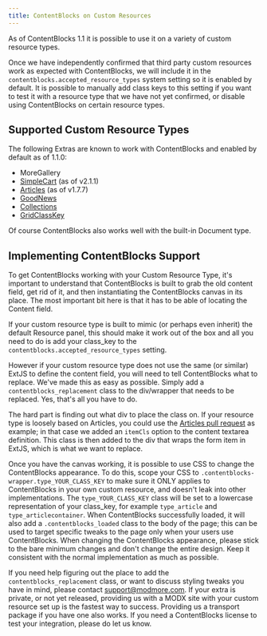```yaml
---
title: ContentBlocks on Custom Resources
---
```


As of ContentBlocks 1.1 it is possible to use it on a variety of custom resource types.

Once we have independently confirmed that third party custom resources work as expected with ContentBlocks, we will include it in the `contentblocks.accepted_resource_types` system setting so it is enabled by default. It is possible to manually add class keys to this setting if you want to test it with a resource type that we have not yet confirmed, or disable using ContentBlocks on certain resource types.

## Supported Custom Resource Types

The following Extras are known to work with ContentBlocks and enabled by default as of 1.1.0:

- MoreGallery
- [SimpleCart](http://modxsimplecart.com/) (as of v2.1.1)
- [Articles](http://rtfm.modx.com/extras/revo/articles) (as of v1.7.7)
- [GoodNews](http://www.bitego.com/extras/goodnews/)
- [Collections](http://modx.com/extras/package/collections)
- [GridClassKey](http://modx.com/extras/package/gridclasskey)

Of course ContentBlocks also works well with the built-in Document type.

## Implementing ContentBlocks Support

To get ContentBlocks working with your Custom Resource Type, it's important to understand that ContentBlocks is built to grab the old content field, get rid of it, and then instantiating the ContentBlocks canvas in its place. The most important bit here is that it has to be able of locating the Content field.

If your custom resource type is built to mimic (or perhaps even inherit) the default Resource panel, this should make it work out of the box and all you need to do is add your class\_key to the `contentblocks.accepted_resource_types` setting.

However if your custom resource type does not use the same (or similar) ExtJS to define the content field, you will need to tell ContentBlocks what to replace. We've made this as easy as possible. Simply add a `contentblocks_replacement` class to the div/wrapper that needs to be replaced. Yes, that's all you have to do.

The hard part is finding out what div to place the class on. If your resource type is loosely based on Articles, you could use the [Articles pull request](https://github.com/modxcms/Articles/pull/87) as example; in that case we added an `itemCls` option to the content textarea definition. This class is then added to the div that wraps the form item in ExtJS, which is what we want to replace.

Once you have the canvas working, it is possible to use CSS to change the ContentBlocks appearance. To do this, scope your CSS to `.contentblocks-wrapper.type_YOUR_CLASS_KEY` to make sure it ONLY applies to ContentBlocks in your own custom resource, and doesn't leak into other implementations. The `type_YOUR_CLASS_KEY` class will be set to a lowercase representation of your class\_key, for example `type_article` and `type_articlecontainer`. When ContentBlocks successfully loaded, it will also add a `.contentblocks_loaded` class to the body of the page; this can be used to target specific tweaks to the page only when your users use ContentBlocks. When changing the ContentBlocks appearance, please stick to the bare minimum changes and don't change the entire design. Keep it consistent with the normal implementation as much as possible.

If you need help figuring out the place to add the `contentblocks_replacement` class, or want to discuss styling tweaks you have in mind, please contact support@modmore.com. If your extra is private, or not yet released, providing us with a MODX site with your custom resource set up is the fastest way to success. Providing us a transport package if you have one also works. If you need a ContentBlocks license to test your integration, please do let us know.
